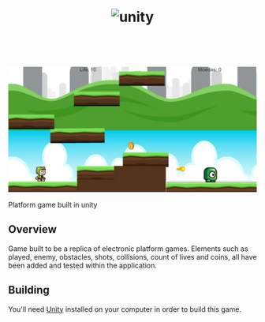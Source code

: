 <h1 align="center">
<br>
  <img src="https://upload.wikimedia.org/wikipedia/commons/8/8a/Official_unity_logo.png" alt="unity" width="180">
<br>
<br>
</h1>
<br>

<p align="center">
  <img src="Assets/images/screenshot_game.jpg" />
</p>
Platform game built in unity

## Overview

Game built to be a replica of electronic platform games. Elements such as played, enemy, obstacles, shots, collisions, count of lives and coins, all have been added and tested within the application.

## Building

You'll need [Unity](https://unity.com/pt) installed on your computer in order to build this game.
